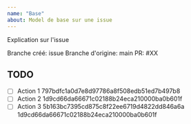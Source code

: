 ```yaml
---
name: "Base"
about: Model de base sur une issue
---
```

Explication sur l'issue

Branche créé: issue Branche d'origine: main PR: #XX

## TODO

- [ ] Action 1 797bdfc1a0d7e8d97786a8f508edb51ed7b497b8
- [ ] Action 2 1d9cd66da66671c02188b24eca210000ba0b601f
- [ ] Action 3 5b163bc7395cd875c8f22ee6719d4822dd846a6a 1d9cd66da66671c02188b24eca210000ba0b601f
